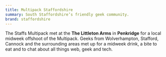 ```yaml
---
title: Multipack Staffordshire
summary: South Staffordshire’s friendly geek community.
brand: staffordshire
---
```

The Staffs Multipack met at the **The Littleton Arms** in **Penkridge** for a local midweek offshoot of the Multipack. Geeks from Wolverhampton, Stafford, Cannock and the surrounding areas met up for a midweek drink, a bite to eat and to chat about all things web, geek and tech.
